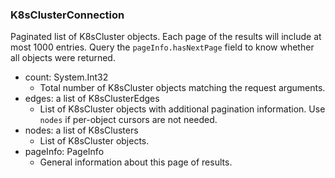 ### K8sClusterConnection
Paginated list of K8sCluster objects. Each page of the results will include at most 1000 entries. Query the `pageInfo.hasNextPage` field to know whether all objects were returned.

- count: System.Int32
  - Total number of K8sCluster objects matching the request arguments.
- edges: a list of K8sClusterEdges
  - List of K8sCluster objects with additional pagination information. Use `nodes` if per-object cursors are not needed.
- nodes: a list of K8sClusters
  - List of K8sCluster objects.
- pageInfo: PageInfo
  - General information about this page of results.
